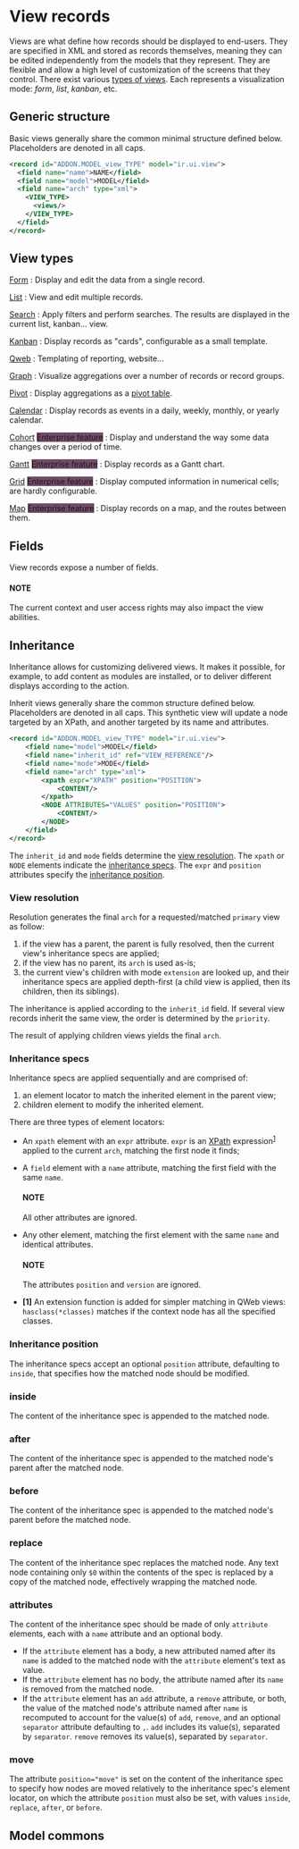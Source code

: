 # View records

Views are what define how records should be displayed to end-users. They are specified in XML and
stored as records themselves, meaning they can be edited independently from the models that they
represent. They are flexible and allow a high level of customization of the screens that they
control. There exist various [types of views](#reference-view-records-types). Each represents a
visualization mode: *form*, *list*, *kanban*, etc.

<a id="reference-view-records-structure"></a>

## Generic structure

Basic views generally share the common minimal structure defined below. Placeholders are denoted in
all caps.

```xml
<record id="ADDON.MODEL_view_TYPE" model="ir.ui.view">
  <field name="name">NAME</field>
  <field name="model">MODEL</field>
  <field name="arch" type="xml">
    <VIEW_TYPE>
      <views/>
    </VIEW_TYPE>
  </field>
</record>
```

<a id="reference-view-records-types"></a>

## View types

[Form](view_architectures.md#reference-view-architectures-form)
: Display and edit the data from a single record.

[List](view_architectures.md#reference-view-architectures-list)
: View and edit multiple records.

[Search](view_architectures.md#reference-view-architectures-search)
: Apply filters and perform searches. The results are displayed in the current list, kanban... view.

[Kanban](view_architectures.md#reference-view-architectures-kanban)
: Display records as "cards", configurable as a small template.

[Qweb](view_architectures.md#reference-view-architectures-qweb)
: Templating of reporting, website...

[Graph](view_architectures.md#reference-view-architectures-graph)
: Visualize aggregations over a number of records or record groups.

[Pivot](view_architectures.md#reference-view-architectures-pivot)
: Display aggregations as a [pivot table](https://en.wikipedia.org/wiki/Pivot_table).

[Calendar](view_architectures.md#reference-view-architectures-calendar)
: Display records as events in a daily, weekly, monthly, or yearly calendar.

[Cohort](view_architectures.md#reference-view-architectures-cohort) <span class="badge" style="background-color:#714B67">Enterprise feature</span>
: Display and understand the way some data changes over a period of time.

[Gantt](view_architectures.md#reference-view-architectures-gantt) <span class="badge" style="background-color:#714B67">Enterprise feature</span>
: Display records as a Gantt chart.

[Grid](view_architectures.md#reference-view-architectures-grid) <span class="badge" style="background-color:#714B67">Enterprise feature</span>
: Display computed information in numerical cells; are hardly configurable.

[Map](view_architectures.md#reference-view-architectures-map) <span class="badge" style="background-color:#714B67">Enterprise feature</span>
: Display records on a map, and the routes between them.

<a id="reference-view-records-fields"></a>

## Fields

View records expose a number of fields.

#### NOTE
The current context and user access rights may also impact the view abilities.

<a id="reference-view-records-inheritance"></a>

## Inheritance

Inheritance allows for customizing delivered views. It makes it possible, for example, to add
content as modules are installed, or to deliver different displays according to the action.

Inherit views generally share the common structure defined below. Placeholders are denoted in all
caps. This synthetic view will update a node targeted by an XPath, and another targeted by its name
and attributes.

```xml
<record id="ADDON.MODEL_view_TYPE" model="ir.ui.view">
    <field name="model">MODEL</field>
    <field name="inherit_id" ref="VIEW_REFERENCE"/>
    <field name="mode">MODE</field>
    <field name="arch" type="xml">
        <xpath expr="XPATH" position="POSITION">
            <CONTENT/>
        </xpath>
        <NODE ATTRIBUTES="VALUES" position="POSITION">
            <CONTENT/>
        </NODE>
    </field>
</record>
```

The `inherit_id` and `mode` fields determine the [view resolution](#reference-view-records-inheritance-resolution). The `xpath` or `NODE` elements indicate the
[inheritance specs](#reference-view-records-inheritance-specs). The `expr` and `position`
attributes specify the [inheritance position](#reference-view-records-inheritance-position).

<a id="reference-view-records-inheritance-resolution"></a>

### View resolution

Resolution generates the final `arch` for a requested/matched `primary` view as follow:

1. if the view has a parent, the parent is fully resolved, then the current view's inheritance specs
   are applied;
2. if the view has no parent, its `arch` is used as-is;
3. the current view's children with mode `extension` are looked up, and their inheritance specs are
   applied depth-first (a child view is applied, then its children, then its siblings).

The inheritance is applied according to the `inherit_id` field. If several view records inherit the
same view, the order is determined by the `priority`.

The result of applying children views yields the final `arch`.

<a id="reference-view-records-inheritance-specs"></a>

### Inheritance specs

Inheritance specs are applied sequentially and are comprised of:

1. an element locator to match the inherited element in the parent view;
2. children element to modify the inherited element.

There are three types of element locators:

- An `xpath` element with an `expr` attribute. `expr` is an [XPath](https://en.wikipedia.org/wiki/XPath) expression<sup>[1](#hasclass)</sup> applied to the current `arch`,
  matching the first node it finds;
- A `field` element with a `name` attribute, matching the first field with the same `name`.

  #### NOTE
  All other attributes are ignored.
- Any other element, matching the first element with the same `name` and identical attributes.

  #### NOTE
  The attributes `position` and `version` are ignored.

* <a id='hasclass'>**[1]**</a> An extension function is added for simpler matching in QWeb views: `hasclass(*classes)` matches if the context node has all the specified classes.

<a id="reference-view-records-inheritance-position"></a>

### Inheritance position

The inheritance specs accept an optional `position` attribute, defaulting to `inside`, that
specifies how the matched node should be modified.

### inside

The content of the inheritance spec is appended to the matched node.

### after

The content of the inheritance spec is appended to the matched node's parent after the matched
node.

### before

The content of the inheritance spec is appended to the matched node's parent before the matched
node.

### replace

The content of the inheritance spec replaces the matched node. Any text node containing only `$0`
within the contents of the spec is replaced by a copy of the matched node, effectively wrapping
the matched node.

### attributes

The content of the inheritance spec should be made of only `attribute` elements, each with a
`name` attribute and an optional body.

- If the `attribute` element has a body, a new attributed named after its `name` is added to the
  matched node with the `attribute` element's text as value.
- If the `attribute` element has no body, the attribute named after its `name` is removed from the
  matched node.
- If the `attribute` element has an `add` attribute, a `remove` attribute, or both, the value of
  the matched node's attribute named after `name` is recomputed to account for the value(s) of
  `add`, `remove`, and an optional `separator` attribute defaulting to `,`. `add` includes its
  value(s), separated by `separator`. `remove` removes its value(s), separated by `separator`.

### move

The attribute `position="move"` is set on the content of the inheritance spec to specify how nodes
are moved relatively to the inheritance spec's element locator, on which the attribute `position`
must also be set, with values `inside`, `replace`, `after`, or `before`.

<a id="reference-view-records-model-commons"></a>

## Model commons
